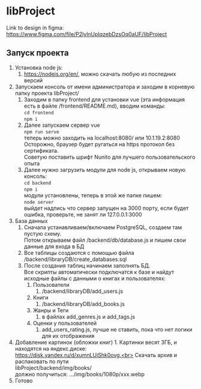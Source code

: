 # libProject
Link to design in figma:
https://www.figma.com/file/P2lylnUpIqzebDzsOq0aUF/libProject
## Запуск проекта
1. Установка node js:
	1. https://nodejs.org/en/, можно скачать любую из последних версий
2. Запускаем консоль от имени администратора и заходим в корневую папку проекта libProject/
	1. Заходим в папку frontend для установки vue (эта информация есть в файле /frontend/README.md), вводим команды:<br>
			`cd frontend`<br>
			`npm i`
	2. Далее запускаем сервер vue<br>
			`npm run serve`<br>
			теперь можно заходить на localhost:8080/ или 10.1.19.2:8080<br>
			Осторожно, браузер будет ругаться на https протокол без сертификата.<br>
			Cоветую поставить шрифт Nunito для лучшего пользовательского опыта<br>
	3. Далее нужно загрузить модули для node js, открываем новую консоль:<br>
			`cd backend`<br>
			`npm i`<br>
			модули установлены, теперь в этой же папке пишем:<br>
			`node server`<br>
			выйдет надпись что сервер запущен на 3000 порту, если будет ошибка, проверьте, не занят ли 127.0.0.1:3000
3. База данных
	1. Сначала устанавливаем/включаем PostgreSQL, создаем там пустую схему.<br>Потом открываем файл /backend/db/database.js и пишем свои данные для входа в БД
	2. Все таблицы создаются с помощью файла /backend/libraryDB/create_databases.sql
	3. После создания таблиц начинаем заполнять БД.<br>Все скрипты автоматически подключатся к базе и найдут исходные файлы с данными о книгах и пользователях:
		1. Пользователи
			1. /backend/libraryDB/add_users.js
		2. Книги
			1. /backend/libraryDB/add_books.js
		3. Жанры и Теги
			1. в файлах add_genres.js и add_tags.js
		4. Оценки у пользователей
			1. add_users_rating.js, лучше не ставить, пока что нет логики для их отображения
4. Добавление картинок (обложки книг)
		1. Картинки весят 3ГБ, и находятся на яндекс.диске:<br>
		   https://disk.yandex.ru/d/xumnLUiShk0ovg.<br>
			Скачать архив и распаковать по пути<br>
			 libProject/backend/img/books/<br>
			 должно получиться: .../img/books/1080p/xxx.webp<br>
5. Готово
